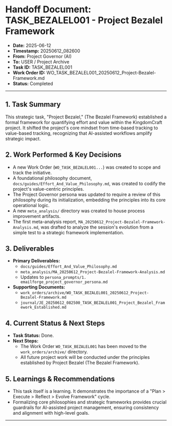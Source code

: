 # Handoff Document: TASK_BEZALEL001 - Project Bezalel Framework

*   **Date:** 2025-06-12
*   **Timestamp:** 20250612_082600
*   **From:** Project Governor (AI)
*   **To:** USER / Project Archive
*   **Task ID:** TASK_BEZALEL001
*   **Work Order ID:** WO_TASK_BEZALEL001_20250612_Project-Bezalel-Framework.md
*   **Status:** Completed

---

## 1. Task Summary
This strategic task, "Project Bezalel," (The Bezalel Framework) established a formal framework for quantifying effort and value within the KingdomCraft project. It shifted the project's core mindset from time-based tracking to value-based tracking, recognizing that AI-assisted workflows amplify strategic impact.

## 2. Work Performed & Key Decisions
*   A new Work Order (`WO_TASK_BEZALEL001...`) was created to scope and track the initiative.
*   A foundational philosophy document, `docs/guides/Effort_And_Value_Philosophy.md`, was created to codify the project's value-centric principles.
*   The Project Governor persona was updated to require a review of this philosophy during its initialization, embedding the principles into its core operational logic.
*   A new `meta_analysis/` directory was created to house process improvement artifacts.
*   The first meta-analysis report, `MA_20250612_Project-Bezalel-Framework-Analysis.md`, was drafted to analyze the session's evolution from a simple test to a strategic framework implementation.

## 3. Deliverables
*   **Primary Deliverables:**
    *   `docs/guides/Effort_And_Value_Philosophy.md`
    *   `meta_analysis/MA_20250612_Project-Bezalel-Framework-Analysis.md`
    *   Updates to `persona_prompts/1. emailforge_project_governor_persona.md`
*   **Supporting Documents:**
    *   `work_orders/archive/WO_TASK_BEZALEL001_20250612_Project-Bezalel-Framework.md`
    *   `journal/JE_20250612_082500_TASK_BEZALEL001_Project_Bezalel_Framework_Established.md`

## 4. Current Status & Next Steps
*   **Task Status:** Done.
*   **Next Steps:**
    *   The Work Order `WO_TASK_BEZALEL001` has been moved to the `work_orders/archive/` directory.
    *   All future project work will be conducted under the principles established by Project Bezalel (The Bezalel Framework).

## 5. Learnings & Recommendations
*   This task itself is a learning. It demonstrates the importance of a "Plan > Execute > Reflect > Evolve Framework" cycle.
*   Formalizing core philosophies and strategic frameworks provides crucial guardrails for AI-assisted project management, ensuring consistency and alignment with high-level goals.

---
